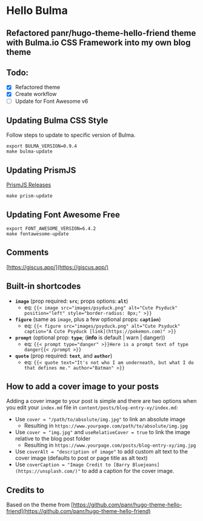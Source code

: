 # Hello Bulma

## Refactored panr/hugo-theme-hello-friend theme with Bulma.io CSS Framework into my own blog theme

## Todo:
- [x] Refactored theme
- [x] Create workflow
- [ ] Update for Font Awesome v6

## Updating Bulma CSS Style
Follow steps to update to specific version of Bulma.

```
export BULMA_VERSION=0.9.4
make bulma-update
```

## Updating PrismJS

[PrismJS Releases](https://github.com/PrismJS/prism/releases)

```
make prism-update
```

## Updating Font Awesome Free

```
export FONT_AWESOME_VERSION=6.4.2
make fontawesome-update
```

## Comments
[https://giscus.app/](https://giscus.app/)

## Built-in shortcodes

- **`image`** (prop required: **`src`**; props options: **`alt`**)
  - eq: `{{< image src="images/psyduck.png" alt="Cute Psyduck" position="left" style="border-radius: 8px;" >}}`
- **`figure`** (same as `image`, plus a few optional props: **`caption`**)
  - eq: `{{< figure src="images/psyduck.png" alt="Cute Psyduck" caption="A Cute Psyduck [link](https://pokemon.com)" >}}`
- **`prompt`** (optional prop: **`type`**; (**info** is default | warn | danger))
  - eq: `{{< prompt type="danger" >}}Here is a prompt text of type danger{{< /prompt >}}`
- **`quote`** (prop required: **`text`**, and **`author`**)
  - eq: `{{< quote text="It's not who I am underneath, but what I do that defines me." author="Batman" >}}`

## How to add a cover image to your posts

Adding a cover image to your post is simple and there are two options when you edit your `index.md` file in `content/posts/blog-entry-xy/index.md`:

* Use `cover = "/path/to/absolute/img.jpg"` to link an absolute image
  * Resulting in `https://www.yourpage.com/path/to/absolute/img.jpg`
* Use `cover = "img.jpg"` and `useRelativeCover = true` to link the image relative to the blog post folder
  * Resulting in `https://www.yourpage.com/posts/blog-entry-xy/img.jpg`
* Use `coverAlt = "description of image"` to add custom alt text to the cover image (defaults to post or page title as alt text)
* Use `coverCaption = "Image Credit to [Barry Bluejeans](https://unsplash.com/)"` to add a caption for the cover image.

## Credits to

Based on the theme from [https://github.com/panr/hugo-theme-hello-friend](https://github.com/panr/hugo-theme-hello-friend)

